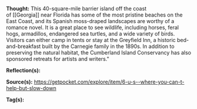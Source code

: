 **Thought:**
This 40-square-mile barrier island off the coast of [[Georgia]] near Florida has some of the most pristine beaches on the East Coast, and its Spanish moss-draped landscapes are worthy of a romance novel. It is a great place to see wildlife, including horses, feral hogs, armadillos, endangered sea turtles, and a wide variety of birds. Visitors can either camp in tents or stay at the Greyfield Inn, a historic bed-and-breakfast built by the Carnegie family in the 1890s. In addition to preserving the natural habitat, the Cumberland Island Conservancy has also sponsored retreats for artists and writers."

**Reflection(s):**

**Source(s):**
<https://getpocket.com/explore/item/6-u-s--where-you-can-t-help-but-slow-down>
 
**Tag(s):** 



